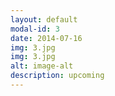 ```yaml
---
layout: default
modal-id: 3
date: 2014-07-16
img: 3.jpg
img: 3.jpg
alt: image-alt
description: upcoming
---
```

